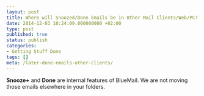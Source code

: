 ```yaml
---
layout: post
title: Where will Snoozed/Done Emails be in Other Mail Clients/Web/PC?
date: 2014-12-03 10:24:09.000000000 +02:00
type: post
published: true
status: publish
categories:
- Getting Stuff Done
tags: []
meta: /later-done-emails-other-clients/
---
```


**Snooze+** and **Done** are internal features of BlueMail. We are not moving those emails elsewhere in your folders.
